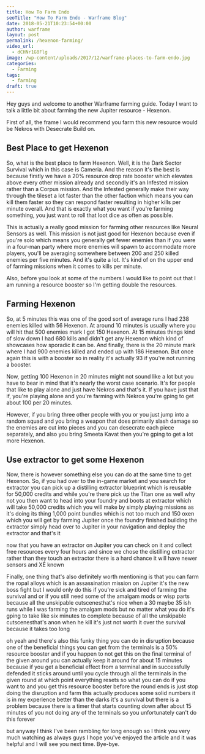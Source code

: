 ```yaml
---
title: How To Farm Endo
seoTitle: "How To Farm Endo - Warframe Blog"
date: 2018-05-21T10:23:54+00:00
author: warframe
layout: post
permalink: /hexenon-farming/
video_url:
  - dCHNr1G8Flg
image: /wp-content/uploads/2017/12/warframe-places-to-farm-endo.jpg
categories:
  - Farming
tags:
  - farming
draft: true
---
```

Hey guys and welcome to another Warframe farming guide. Today I want to talk a little bit about farming the new Jupiter resource - Hexenon. 

First of all, the frame I would recommend you farm this new resource would be Nekros with Desecrate Build on.

## Best Place to get Hexenon
So, what is the best place to farm Hexenon. Well, it is the Dark Sector Survival which in this case is Cameria. And the reason it's the best is because firstly we have a 20% resource drop rate booster which elevates above every other mission already and secondly it's an Infested mission rather than a Corpus mission. And the Infested generally make their way through the tileset a lot faster than the other faction which means you can kill them faster so they can respond faster resulting in higher kills per minute overall. And that is exactly what you want if you're farming something, you just want to roll that loot dice as often as possible.

This is actually a really good mission for farming other resources like Neural Sensors as well. This mission is not just good for Hexenon because even if you're solo which means you generally get fewer enemies than if you were in a four-man party where more enemies will spawn to accommodate more players, you'll be averaging somewhere between 200 and 250 killed enemies per five minutes. And it's quite a lot. It's kind of on the upper end of farming missions when it comes to kills per minute. 

Also, before you look at some of the numbers I would like to point out that I am running a resource booster so I'm getting double the resources.

## Farming Hexenon
So, at 5 minutes this was one of the good sort of average runs I had 238 enemies killed with 56 Hexenon. At around 10 minutes is usually where you will hit that 500 enemies mark I got 150 Hexenon. At 15 minutes things kind of slow down I had 680 kills and didn't get any Hexenon which kind of showcases how sporadic it can be. And finally, there is the 20 minute mark where I had 900 enemies killed and ended up with 186 Hexenon. But once again this is with a booster so in reality it's actually 93 if you're not running a booster.

Now, getting 100 Hexenon in 20 minutes might not sound like a lot but you have to bear in mind that it's nearly the worst case scenario. It's for people that like to play alone and just have Nekros and that's it. If you have just that if, you're playing alone and you're farming with Nekros you're gping to get about 100 per 20 minutes. 

However, if you bring three other people with you or you just jump into a random squad and you bring a weapon that does primarily slash damage so the enemies are cut into pieces and you can desecrate each piece separately, and also you bring Smeeta Kavat then you're gping to get a lot more Hexenon.

## Use extractor to get some Hexenon
Now, there is however something else you can do at the same time to get Hexenon. So, if you had over to the in-game market and you search for extractor you can pick up a distilling extractor blueprint which is reusable for 50,000 credits and while you're there pick up the Titan one as well why not you then want to head into your foundry and boots at extractor which will take 50,000 credits which you will make by simply playing missions as it's doing its thing 1,000 point bundles which is not too much and 150 oxen which you will get by farming Jupiter once the foundry finished building the extractor simply head over to Jupiter in your navigation and deploy the extractor and that's it 

now that you have an extractor on Jupiter you can check on it and collect free resources every four hours and since we chose the distilling extractor rather than they touch an extractor there is a hard chance it will have newer sensors and XE known 

Finally, one thing that's also definitely worth mentioning is that you can farm the ropal alloys which is an assassination mission on Jupiter it's the new boss fight but I would only do this if you're sick and tired of farming the survival and or if you still need some of the amalgam mods or wisp parts because all the unskipable cutscenesthat's nice when a 30 maybe 35 ish runs while I was farming the amalgam mods but no matter what you do it's gping to take like six minutes to complete because of all the unskipable cutscenesthat's anon when he kill it's just not worth it over the survival because it takes too long 

oh yeah and there's also this funky thing you can do in disruption because one of the beneficial things you can get from the terminals is a 50% resource booster and if you happen to not get this on the final terminal of the given around you can actually keep it around for about 15 minutes because if you get a beneficial effect from a terminal and in successfully defended it sticks around until you cycle through all the terminals in the given round at which point everything resets so what you can do if you want to and you get this resource booster before the round ends is just stop doing the disruption and farm this actually produces some solid numbers it is in my experience better than the darks it's a survival but there is a problem because there is a timer that starts counting down after about 15 minutes of you not doing any of the terminals so you unfortunately can't do this forever 

but anyway I think I've been rambling for long enough so I think you very much watching as always guys I hope you've enjoyed the article and it was helpful and I will see you next time. Bye-bye. 